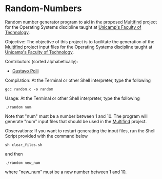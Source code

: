 # Random-Numbers
Random number generator program to aid in the proposed [Multifind](https://github.com/mateuspim/TRABSO) project for the Operating Systems discipline taught at [Unicamp's Faculty of Technology](https://www.ft.unicamp.br/).

Objective:
The objective of this project is to facilitate the generation of the [Multifind](https://github.com/mateuspim/TRABSO) project input files for the Operating Systems discipline taught at [Unicamp's Faculty of Technology](https://www.ft.unicamp.br/).

Contributors (sorted alphabetically):
* [Gustavo Polli](https://github.com/gapolli)

Compilation:
At the Terminal or other Shell interpreter, type the following
```
gcc random.c -o random
```

Usage:
At the Terminal or other Shell interpreter, type the following
```
./random num
```
Note that "num" must be a number between 1 and 10.
The program will generate "num" input files that should be used in the [Multifind](https://github.com/mateuspim/TRABSO) project.

Observations:
If you want to restart generating the input files, run the Shell Script provided with the command below
```
sh clear_files.sh
```
and then
```
./random new_num
```
where "new_num" must be a new number between 1 and 10.
